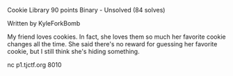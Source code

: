 
Cookie Library 90 points
Binary - Unsolved (84 solves)

Written by KyleForkBomb

My friend loves cookies. In fact, she loves them so much her favorite cookie changes all the time. She said there's no reward for guessing her favorite cookie, but I still think she's hiding something.

nc p1.tjctf.org 8010

